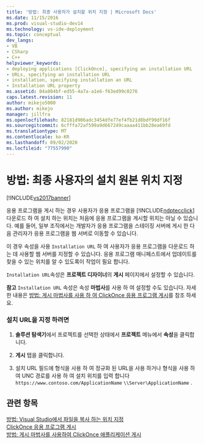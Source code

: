```yaml
---
title: '방법: 최종 사용자가 설치할 위치 지정 | Microsoft Docs'
ms.date: 11/15/2016
ms.prod: visual-studio-dev14
ms.technology: vs-ide-deployment
ms.topic: conceptual
dev_langs:
- VB
- CSharp
- C++
helpviewer_keywords:
- deploying applications [ClickOnce], specifying an installation URL
- URLs, specifying an installation URL
- installation, specifying installation an URL
- Installation URL property
ms.assetid: 04a804bf-ed55-4a7a-a1e6-f63ed99c0276
caps.latest.revision: 11
author: mikejo5000
ms.author: mikejo
manager: jillfra
ms.openlocfilehash: 82181d906adc3454dfe77ef4fb21d8bdf99df16f
ms.sourcegitcommit: 6cfffa72af599a9d667249caaaa411bb28ea69fd
ms.translationtype: MT
ms.contentlocale: ko-KR
ms.lasthandoff: 09/02/2020
ms.locfileid: "77557990"
---
```

# <a name="how-to-specify-the-location-where-end-users-will-install-from"></a>방법: 최종 사용자의 설치 원본 위치 지정
[!INCLUDE[vs2017banner](../includes/vs2017banner.md)]

응용 프로그램을 게시 하는 경우 사용자가 응용 프로그램을 [!INCLUDE[ndptecclick](../includes/ndptecclick-md.md)] 다운로드 하 여 설치 하는 위치는 처음에 응용 프로그램을 게시할 위치는 아닐 수 있습니다. 예를 들어, 일부 조직에서는 개발자가 응용 프로그램을 스테이징 서버에 게시 한 다음 관리자가 응용 프로그램을 웹 서버로 이동할 수 있습니다.  
  
 이 경우 속성을 사용 `Installation URL` 하 여 사용자가 응용 프로그램을 다운로드 하는 데 사용할 웹 서버를 지정할 수 있습니다. 응용 프로그램 매니페스트에서 업데이트를 찾을 수 있는 위치를 알 수 있도록이 작업이 필요 합니다.  
  
 `Installation URL`속성은 **프로젝트 디자이너**의 **게시** 페이지에서 설정할 수 있습니다.  
  
 **참고** `Installation URL` 속성은 속성 **마법사**를 사용 하 여 설정할 수도 있습니다. 자세한 내용은 [방법: 게시 마법사를 사용 하 여 ClickOnce 응용 프로그램 게시](../deployment/how-to-publish-a-clickonce-application-using-the-publish-wizard.md)를 참조 하세요.  
  
### <a name="to-specify-an-installation-url"></a>설치 URL을 지정 하려면  
  
1. **솔루션 탐색기**에서 프로젝트를 선택한 상태에서 **프로젝트** 메뉴에서 **속성**을 클릭합니다.  
  
2. **게시** 탭을 클릭합니다.  
  
3. 설치 URL 필드에 형식을 사용 하 여 정규화 된 URL을 사용 하거나 형식을 사용 하 여 UNC 경로를 사용 하 여 설치 위치를 입력 합니다 `https://www.contoso.com/ApplicationName` `\\Server\ApplicationName` .  
  
## <a name="see-also"></a>관련 항목  
 [방법: Visual Studio에서 파일을 복사 하는 위치 지정](../deployment/how-to-specify-where-visual-studio-copies-the-files.md)   
 [ClickOnce 응용 프로그램 게시](../deployment/publishing-clickonce-applications.md)   
 [방법: 게시 마법사를 사용하여 ClickOnce 애플리케이션 게시](../deployment/how-to-publish-a-clickonce-application-using-the-publish-wizard.md)
